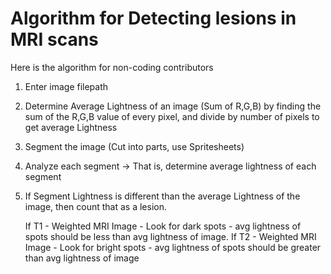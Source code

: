 # Algorithm for Detecting lesions in MRI scans

Here is the algorithm for non-coding contributors

1. Enter image filepath
2. Determine Average Lightness of an image (Sum of R,G,B) 
   by finding the sum of the R,G,B value of every pixel, and divide by number of pixels to get average Lightness
3. Segment the image (Cut into parts, use Spritesheets)
4. Analyze each segment -> That is, determine average lightness of each segment 
5. If Segment Lightness is different than the average Lightness of the image, then count that as a lesion.
   
   If T1 - Weighted MRI Image - Look for dark spots - avg lightness of spots should be less than avg lightness of image. 
     If T2 - Weighted MRI Image - Look for bright spots - avg lightness of spots should be greater than avg lightness of image 
